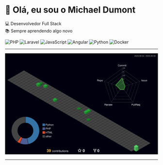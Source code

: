 # 👋 Olá, eu sou o Michael Dumont

💻 Desenvolvedor Full Stack  
📚 Sempre aprendendo algo novo  

![PHP](https://img.shields.io/badge/-PHP-777BB4?style=flat&logo=php&logoColor=white)
![Laravel](https://img.shields.io/badge/-Laravel-FF2D20?style=flat&logo=laravel&logoColor=white)
![JavaScript](https://img.shields.io/badge/-JavaScript-F7DF1E?style=flat&logo=javascript&logoColor=black)
![Angular](https://img.shields.io/badge/-Angular-DD0031?style=flat&logo=angular&logoColor=white)
![Python](https://img.shields.io/badge/-Python-3776AB?style=flat&logo=python&logoColor=white)
![Docker](https://img.shields.io/badge/-Docker-2496ED?style=flat&logo=docker&logoColor=white)

---

[![3D Contributions](https://raw.githubusercontent.com/Mzed19/Mzed19/main/profile-3d-contrib/profile-night-green.svg)](https://github.com/Mzed19)

---
